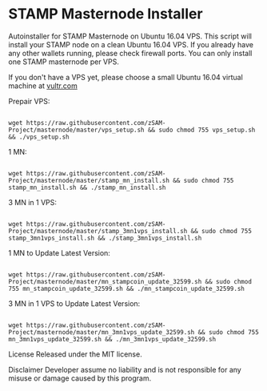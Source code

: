 # STAMP Masternode Installer
Autoinstaller for STAMP Masternode on Ubuntu 16.04 VPS. This script will install your STAMP node on a clean Ubuntu 16.04 VPS. If you already have any other wallets running, please check firewall ports. You can only install one STAMP masternode per VPS.

If you don't have a VPS yet, please choose a small Ubuntu 16.04 virtual machine at <a href="https://www.vultr.com/?ref=7476040" rel="nofollow">vultr.com</a></p>

Prepair VPS:
<pre><code>
wget https://raw.githubusercontent.com/zSAM-Project/masternode/master/vps_setup.sh && sudo chmod 755 vps_setup.sh && ./vps_setup.sh
</pre></code>

1 MN:
<pre><code>
wget https://raw.githubusercontent.com/zSAM-Project/masternode/master/stamp_mn_install.sh && sudo chmod 755 stamp_mn_install.sh && ./stamp_mn_install.sh
</pre></code>

3 MN in 1 VPS:
<pre><code>
wget https://raw.githubusercontent.com/zSAM-Project/masternode/master/stamp_3mn1vps_install.sh && sudo chmod 755 stamp_3mn1vps_install.sh && ./stamp_3mn1vps_install.sh
</pre></code>

1 MN to Update Latest Version:
<pre><code>
wget https://raw.githubusercontent.com/zSAM-Project/masternode/master/mn_stampcoin_update_32599.sh && sudo chmod 755 mn_stampcoin_update_32599.sh && ./mn_stampcoin_update_32599.sh
</pre></code>

3 MN in 1 VPS to Update Latest Version:
<pre><code>
wget https://raw.githubusercontent.com/zSAM-Project/masternode/master/mn_3mn1vps_update_32599.sh && sudo chmod 755 mn_3mn1vps_update_32599.sh && ./mn_3mn1vps_update_32599.sh
</pre></code>

License
Released under the MIT license.

Disclaimer
Developer assume no liability and is not responsible for any misuse or damage caused by this program.
